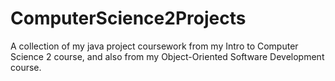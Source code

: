 # ComputerScience2Projects
A collection of my java project coursework from my Intro to Computer Science 2 course, and also from my Object-Oriented Software Development course.
